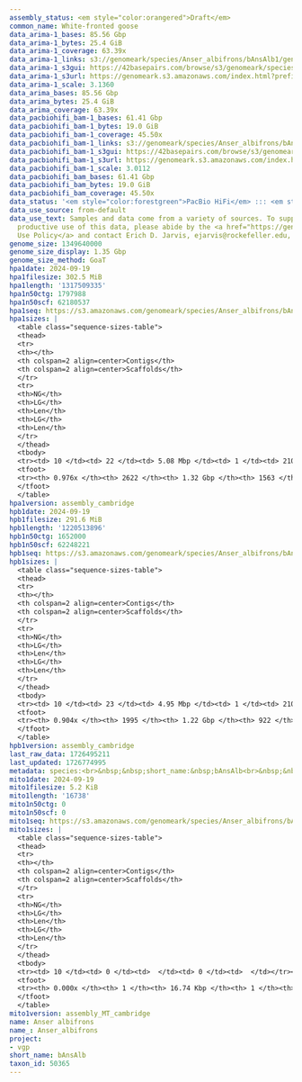```yaml
---
assembly_status: <em style="color:orangered">Draft</em>
common_name: White-fronted goose
data_arima-1_bases: 85.56 Gbp
data_arima-1_bytes: 25.4 GiB
data_arima-1_coverage: 63.39x
data_arima-1_links: s3://genomeark/species/Anser_albifrons/bAnsAlb1/genomic_data/arima/<br>
data_arima-1_s3gui: https://42basepairs.com/browse/s3/genomeark/species/Anser_albifrons/bAnsAlb1/genomic_data/arima/
data_arima-1_s3url: https://genomeark.s3.amazonaws.com/index.html?prefix=species/Anser_albifrons/bAnsAlb1/genomic_data/arima/
data_arima-1_scale: 3.1360
data_arima_bases: 85.56 Gbp
data_arima_bytes: 25.4 GiB
data_arima_coverage: 63.39x
data_pacbiohifi_bam-1_bases: 61.41 Gbp
data_pacbiohifi_bam-1_bytes: 19.0 GiB
data_pacbiohifi_bam-1_coverage: 45.50x
data_pacbiohifi_bam-1_links: s3://genomeark/species/Anser_albifrons/bAnsAlb1/genomic_data/pacbio_hifi/<br>
data_pacbiohifi_bam-1_s3gui: https://42basepairs.com/browse/s3/genomeark/species/Anser_albifrons/bAnsAlb1/genomic_data/pacbio_hifi/
data_pacbiohifi_bam-1_s3url: https://genomeark.s3.amazonaws.com/index.html?prefix=species/Anser_albifrons/bAnsAlb1/genomic_data/pacbio_hifi/
data_pacbiohifi_bam-1_scale: 3.0112
data_pacbiohifi_bam_bases: 61.41 Gbp
data_pacbiohifi_bam_bytes: 19.0 GiB
data_pacbiohifi_bam_coverage: 45.50x
data_status: '<em style="color:forestgreen">PacBio HiFi</em> ::: <em style="color:forestgreen">Arima</em>'
data_use_source: from-default
data_use_text: Samples and data come from a variety of sources. To support fair and
  productive use of this data, please abide by the <a href="https://genome10k.soe.ucsc.edu/data-use-policies/">Data
  Use Policy</a> and contact Erich D. Jarvis, ejarvis@rockefeller.edu, with any questions.
genome_size: 1349640000
genome_size_display: 1.35 Gbp
genome_size_method: GoaT
hpa1date: 2024-09-19
hpa1filesize: 302.5 MiB
hpa1length: '1317509335'
hpa1n50ctg: 1797988
hpa1n50scf: 62180537
hpa1seq: https://s3.amazonaws.com/genomeark/species/Anser_albifrons/bAnsAlb1/assembly_cambridge/bAnsAlb1.hap1.asm.20240919.fasta.gz
hpa1sizes: |
  <table class="sequence-sizes-table">
  <thead>
  <tr>
  <th></th>
  <th colspan=2 align=center>Contigs</th>
  <th colspan=2 align=center>Scaffolds</th>
  </tr>
  <tr>
  <th>NG</th>
  <th>LG</th>
  <th>Len</th>
  <th>LG</th>
  <th>Len</th>
  </tr>
  </thead>
  <tbody>
  <tr><td> 10 </td><td> 22 </td><td> 5.08 Mbp </td><td> 1 </td><td> 210.41 Mbp </td></tr><tr><td> 20 </td><td> 52 </td><td> 3.83 Mbp </td><td> 2 </td><td> 161.21 Mbp </td></tr><tr><td> 30 </td><td> 92 </td><td> 2.96 Mbp </td><td> 3 </td><td> 121.92 Mbp </td></tr><tr><td> 40 </td><td> 143 </td><td> 2.33 Mbp </td><td> 4 </td><td> 85.99 Mbp </td></tr><tr style="background-color:#cccccc;"><td> 50 </td><td> 210 </td><td style="background-color:#88ff88;"> 1.80 Mbp </td><td> 6 </td><td style="background-color:#88ff88;"> 62.18 Mbp </td></tr><tr><td> 60 </td><td> 298 </td><td> 1.33 Mbp </td><td> 9 </td><td> 33.16 Mbp </td></tr><tr><td> 70 </td><td> 416 </td><td> 0.98 Mbp </td><td> 15 </td><td> 21.05 Mbp </td></tr><tr><td> 80 </td><td> 592 </td><td> 0.59 Mbp </td><td> 24 </td><td> 8.66 Mbp </td></tr><tr><td> 90 </td><td> 936 </td><td> 257.23 Kbp </td><td> 134 </td><td> 492.00 Kbp </td></tr><tr><td> 100 </td><td> 0 </td><td>  </td><td> 0 </td><td>  </td></tr></tbody>
  <tfoot>
  <tr><th> 0.976x </th><th> 2622 </th><th> 1.32 Gbp </th><th> 1563 </th><th> 1.32 Gbp </th></tr>
  </tfoot>
  </table>
hpa1version: assembly_cambridge
hpb1date: 2024-09-19
hpb1filesize: 291.6 MiB
hpb1length: '1220513896'
hpb1n50ctg: 1652000
hpb1n50scf: 62248221
hpb1seq: https://s3.amazonaws.com/genomeark/species/Anser_albifrons/bAnsAlb1/assembly_cambridge/bAnsAlb1.hap2.asm.20240919.fasta.gz
hpb1sizes: |
  <table class="sequence-sizes-table">
  <thead>
  <tr>
  <th></th>
  <th colspan=2 align=center>Contigs</th>
  <th colspan=2 align=center>Scaffolds</th>
  </tr>
  <tr>
  <th>NG</th>
  <th>LG</th>
  <th>Len</th>
  <th>LG</th>
  <th>Len</th>
  </tr>
  </thead>
  <tbody>
  <tr><td> 10 </td><td> 23 </td><td> 4.95 Mbp </td><td> 1 </td><td> 210.46 Mbp </td></tr><tr><td> 20 </td><td> 54 </td><td> 3.80 Mbp </td><td> 2 </td><td> 161.29 Mbp </td></tr><tr><td> 30 </td><td> 95 </td><td> 2.90 Mbp </td><td> 3 </td><td> 121.97 Mbp </td></tr><tr><td> 40 </td><td> 147 </td><td> 2.34 Mbp </td><td> 4 </td><td> 85.08 Mbp </td></tr><tr style="background-color:#cccccc;"><td> 50 </td><td> 217 </td><td style="background-color:#88ff88;"> 1.65 Mbp </td><td> 6 </td><td style="background-color:#88ff88;"> 62.25 Mbp </td></tr><tr><td> 60 </td><td> 312 </td><td> 1.21 Mbp </td><td> 9 </td><td> 33.26 Mbp </td></tr><tr><td> 70 </td><td> 448 </td><td> 0.79 Mbp </td><td> 15 </td><td> 20.39 Mbp </td></tr><tr><td> 80 </td><td> 678 </td><td> 416.27 Kbp </td><td> 25 </td><td> 7.66 Mbp </td></tr><tr><td> 90 </td><td> 1588 </td><td> 28.12 Kbp </td><td> 513 </td><td> 31.04 Kbp </td></tr><tr><td> 100 </td><td> 0 </td><td>  </td><td> 0 </td><td>  </td></tr></tbody>
  <tfoot>
  <tr><th> 0.904x </th><th> 1995 </th><th> 1.22 Gbp </th><th> 922 </th><th> 1.22 Gbp </th></tr>
  </tfoot>
  </table>
hpb1version: assembly_cambridge
last_raw_data: 1726495211
last_updated: 1726774995
metadata: species:<br>&nbsp;&nbsp;short_name:&nbsp;bAnsAlb<br>&nbsp;&nbsp;name:&nbsp;Anser&nbsp;albifrons<br>&nbsp;&nbsp;taxon_id:&nbsp;50365<br>&nbsp;&nbsp;common_name:&nbsp;White-fronted&nbsp;goose<br>&nbsp;&nbsp;order:<br>&nbsp;&nbsp;&nbsp;&nbsp;name:&nbsp;Anseriformes<br>&nbsp;&nbsp;family:<br>&nbsp;&nbsp;&nbsp;&nbsp;name:&nbsp;Anatidae<br>&nbsp;&nbsp;individuals:<br>&nbsp;&nbsp;&nbsp;&nbsp;-&nbsp;short_name:&nbsp;bAnsAlb1<br>&nbsp;&nbsp;&nbsp;&nbsp;&nbsp;&nbsp;biosample_id:&nbsp;SAMEA115433003<br>&nbsp;&nbsp;&nbsp;&nbsp;&nbsp;&nbsp;sex:&nbsp;male<br>&nbsp;&nbsp;genome_size:&nbsp;1349640000<br>&nbsp;&nbsp;genome_size_method:&nbsp;GoaT<br>&nbsp;&nbsp;project:&nbsp;[&nbsp;vgp&nbsp;]<br>
mito1date: 2024-09-19
mito1filesize: 5.2 KiB
mito1length: '16738'
mito1n50ctg: 0
mito1n50scf: 0
mito1seq: https://s3.amazonaws.com/genomeark/species/Anser_albifrons/bAnsAlb1/assembly_MT_cambridge/bAnsAlb1.MT.20240919.fasta.gz
mito1sizes: |
  <table class="sequence-sizes-table">
  <thead>
  <tr>
  <th></th>
  <th colspan=2 align=center>Contigs</th>
  <th colspan=2 align=center>Scaffolds</th>
  </tr>
  <tr>
  <th>NG</th>
  <th>LG</th>
  <th>Len</th>
  <th>LG</th>
  <th>Len</th>
  </tr>
  </thead>
  <tbody>
  <tr><td> 10 </td><td> 0 </td><td>  </td><td> 0 </td><td>  </td></tr><tr><td> 20 </td><td> 0 </td><td>  </td><td> 0 </td><td>  </td></tr><tr><td> 30 </td><td> 0 </td><td>  </td><td> 0 </td><td>  </td></tr><tr><td> 40 </td><td> 0 </td><td>  </td><td> 0 </td><td>  </td></tr><tr style="background-color:#cccccc;"><td> 50 </td><td> 0 </td><td style="background-color:#ff8888;">  </td><td> 0 </td><td style="background-color:#ff8888;">  </td></tr><tr><td> 60 </td><td> 0 </td><td>  </td><td> 0 </td><td>  </td></tr><tr><td> 70 </td><td> 0 </td><td>  </td><td> 0 </td><td>  </td></tr><tr><td> 80 </td><td> 0 </td><td>  </td><td> 0 </td><td>  </td></tr><tr><td> 90 </td><td> 0 </td><td>  </td><td> 0 </td><td>  </td></tr><tr><td> 100 </td><td> 0 </td><td>  </td><td> 0 </td><td>  </td></tr></tbody>
  <tfoot>
  <tr><th> 0.000x </th><th> 1 </th><th> 16.74 Kbp </th><th> 1 </th><th> 16.74 Kbp </th></tr>
  </tfoot>
  </table>
mito1version: assembly_MT_cambridge
name: Anser albifrons
name_: Anser_albifrons
project:
- vgp
short_name: bAnsAlb
taxon_id: 50365
---
```

